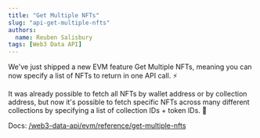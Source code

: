 ```yaml
---
title: "Get Multiple NFTs"
slug: "api-get-multiple-nfts"
authors:
  name: Reuben Salisbury
tags: [Web3 Data API]
---
```


We've just shipped a new EVM feature Get Multiple NFTs, meaning you can now specify a list of NFTs to return in one API call. :zap:

<!-- truncate -->

It was already possible to fetch all NFTs by wallet address or by collection address, but now it's possible to fetch specific NFTs across many different collections by specifying a list of collection IDs + token IDs. 🎉

Docs: [/web3-data-api/evm/reference/get-multiple-nfts](/web3-data-api/evm/reference/get-multiple-nfts)
